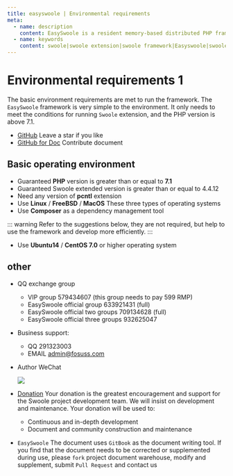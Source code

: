 ```yaml
---
title: easyswoole | Environmental requirements
meta:
  - name: description
    content: EasySwoole is a resident memory-based distributed PHP framework based on Swoole Server. It is designed for APIs and gets rid of the performance loss caused by process evoke and file loading in traditional PHP running mode.
  - name: keywords
    content: swoole|swoole extension|swoole framework|Easyswoole|swoole framework|swoole coroutine framework|php framework
---
```


# Environmental requirements 1

The basic environment requirements are met to run the framework. The `EasySwoole` framework is very simple to the environment. It only needs to meet the conditions for running `Swoole` extension, and the PHP version is above 7.1.

- [GitHub](https://github.com/easy-swoole/easyswoole)  Leave a star if you like
- [GitHub for Doc](https://github.com/easy-swoole/doc-3.3.x)  Contribute document

## Basic operating environment

- Guaranteed **PHP** version is greater than or equal to **7.1**
- Guaranteed Swoole extended version is greater than or equal to 4.4.12
- Need any version of **pcntl** extension
- Use **Linux** / **FreeBSD** / **MacOS** These three types of operating systems
- Use **Composer** as a dependency management tool

::: warning 
 Refer to the suggestions below, they are not required, but help to use the framework and develop more efficiently.
:::

- Use **Ubuntu14** / **CentOS 7.0** or higher operating system

## other

- QQ exchange group
    - VIP group 579434607 (this group needs to pay 599 RMP)
    - EasySwoole official group 633921431 (full)
    - EasySwoole official two groups 709134628 (full)
    - EasySwoole official three groups 932625047
    
- Business support:
    - QQ 291323003
    - EMAIL admin@fosuss.com   
- Author WeChat

    ![](/Images/Passage/authWx.png)
    
- [Donation](../Preface/donation.md)
  Your donation is the greatest encouragement and support for the Swoole project development team. We will insist on development and maintenance. Your donation will be used to:
        
  - Continuous and in-depth development
  - Document and community construction and maintenance

- `EasySwoole` The document uses `GitBook` as the document writing tool. If you find that the document needs to be corrected or supplemented during use, please `fork` project document warehouse, modify and supplement, submit `Pull Request` and contact us
